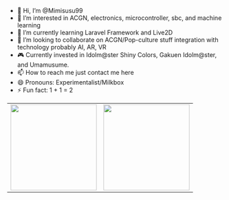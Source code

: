 - 👋 Hi, I’m @Mimisusu99
- 👀 I’m interested in ACGN, electronics, microcontroller, sbc, and machine learning
- 🌱 I’m currently learning Laravel Framework and Live2D
- 💞️ I’m looking to collaborate on ACGN/Pop-culture stuff integration with technology probably AI, AR, VR
- 🎮 Currently invested in Idolm@ster Shiny Colors, Gakuen Idolm@ster, and Umamusume.
- 📫 How to reach me just contact me here
- 😄 Pronouns: Experimentalist/Milkbox
- ⚡ Fun fact: 1 + 1 = 2

<table>
  <tr>
    <td><a href="https://github.com/anuraghazra/github-readme-stats">
      <img height=200 align="center" src="https://github-readme-stats-mimisusu99s-projects.vercel.app/api?username=mimisusu99&show_icons=true&include_all_commits=true&theme=transparent" />
    </a></td>
    <td><a href="https://github.com/anuraghazra/github-readme-stats">
      <img height=200 align="center" src="https://github-readme-stats-mimisusu99s-projects.vercel.app/api/top-langs?username=mimisusu99&layout=compact&langs_count=20&card_width=320&show_icons=true&theme=transparent" />
    </a></td>
  </tr>
</table>
<!---
Mimisusu99/Mimisusu99 is a ✨ special ✨ repository because its `README.md` (this file) appears on your GitHub profile.
You can click the Preview link to take a look at your changes.
--->
